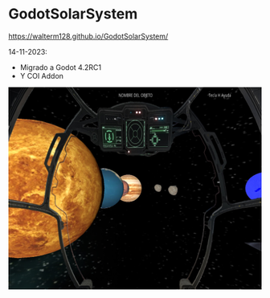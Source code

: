 # GodotSolarSystem

https://walterm128.github.io/GodotSolarSystem/

14-11-2023:
  * Migrado a Godot 4.2RC1
  * Y COI Addon

![alt](ScreenShot.jpg)